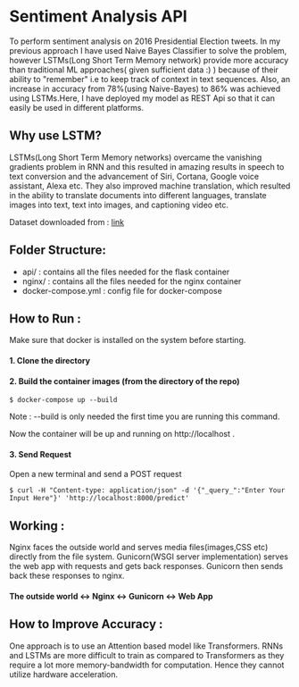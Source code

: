 # Sentiment Analysis API
To perform sentiment analysis on 2016 Presidential Election tweets.
In my previous approach I have used Naive Bayes Classifier to solve the problem, however LSTMs(Long Short Term Memory network)  provide more accuracy than traditional ML approaches( given sufficient data :) ) because of their ability to "remember" i.e to keep track of context in text sequences. Also, an increase in accuracy from 78%(using Naive-Bayes) to 86% was achieved using LSTMs.Here, I have deployed my model as REST Api so that it can easily be used in different platforms.
## Why use LSTM?

LSTMs(Long Short Term Memory networks) overcame the vanishing gradients problem in RNN and this resulted in amazing results in speech to text conversion and the advancement of Siri, Cortana, Google voice assistant, Alexa etc. 
They also improved machine translation, which resulted in the ability to translate documents into different languages, translate images into text, text into images, and captioning video etc.

Dataset downloaded from : [link](https://www.kaggle.com/crowdflower/first-gop-debate-twitter-sentiment#)

## Folder Structure:
-  api/   :  contains all the files needed for the flask container
-  nginx/  :   contains all the files needed for the nginx container
- docker-compose.yml  :  config file for docker-compose 

## How to Run : 
Make sure that docker is installed on the system before starting.
#### 1. Clone the directory
#### 2. Build the container images (from the directory of the repo) 
```
$ docker-compose up --build
```

Note : --build is only needed the first time you are running this command.

Now the container will be up and running on http://localhost .

#### 3. Send Request 
Open a new terminal and send a POST request
```
$ curl -H "Content-type: application/json" -d '{"_query_":"Enter Your Input Here"}' 'http://localhost:8000/predict'
```

## Working :
Nginx faces the outside world and serves media files(images,CSS etc) directly from the file system. Gunicorn(WSGI server implementation) serves the web app with requests and gets back responses. Gunicorn then sends back these responses to nginx.

#### The outside world <-> Nginx <-> Gunicorn <-> Web App

## How to Improve Accuracy :
One approach is to use an Attention based model like Transformers. RNNs and LSTMs are more difficult to train as compared to Transformers
as they require a lot more memory-bandwidth for computation. Hence they cannot utilize hardware acceleration.
